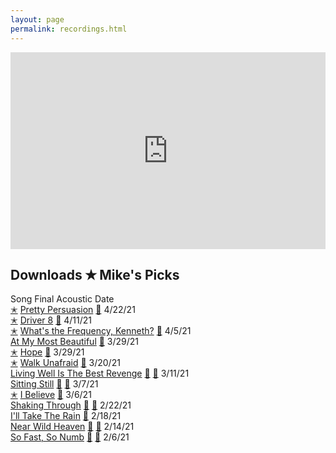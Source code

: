 ```yaml
---
layout: page
permalink: recordings.html
---
```

<iframe width="100%" height="315" scrolling="no" frameborder="no" allow="autoplay" src="https://w.soundcloud.com/player/?url=https%3A//api.soundcloud.com/playlists/1207303108&color=%23d1c6c0&auto_play=false&hide_related=true&show_comments=false&show_user=false&show_reposts=false&show_teaser=false"></iframe>

<h2 class="page-heading split-header">
  <span>Downloads</span>
  <span>✭ Mike's Picks</span>
</h2>

<div class="flex-table">
  <div class="row head">
    <span></span>
    <span>Song</span>
    <span title="project results">Final</span>
    <span title="single-take recording on one mic, raw with no effects">Acoustic</span>
    <span title="date">Date</span>
  </div>

  <div class="row">
    <span><a href="https://drive.google.com/file/d/1kLQl7l_F7bLVgn8n3TWoZhyIlSBD78Ut/view?usp=sharing" target="_blank">✭</a></span>
    <span><a href="https://drive.google.com/file/d/1kLQl7l_F7bLVgn8n3TWoZhyIlSBD78Ut/view?usp=sharing" target="_blank">Pretty Persuasion</a></span>
    <span><a href="https://drive.google.com/file/d/1kLQl7l_F7bLVgn8n3TWoZhyIlSBD78Ut/view?usp=sharing" target="_blank">🎸</a></span>
    <span></span>
    <span class="text-small">4/22/21</span>
  </div>
  <div class="row">
    <span><a href="https://drive.google.com/file/d/1VZiclBYdeEq4ayBbnSituW5T2l726Lk2/view?usp=sharing" target="_blank">✭</a></span>
    <span><a href="https://drive.google.com/file/d/1VZiclBYdeEq4ayBbnSituW5T2l726Lk2/view?usp=sharing" target="_blank">Driver 8</a></span>
    <span><a href="https://drive.google.com/file/d/1VZiclBYdeEq4ayBbnSituW5T2l726Lk2/view?usp=sharing" target="_blank">🎸</a></span>
    <span></span>
    <span class="text-small">4/11/21</span>
  </div>
  <div class="row">
    <span><a href="https://drive.google.com/file/d/1cZ0RDxEdf8dpr93axawJ0i0_k9d8qiZm/view?usp=sharing" target="_blank">✭</a></span>
    <span><a href="https://drive.google.com/file/d/1cZ0RDxEdf8dpr93axawJ0i0_k9d8qiZm/view?usp=sharing" target="_blank">What's the Frequency, Kenneth?</a></span>
    <span><a href="https://drive.google.com/file/d/1cZ0RDxEdf8dpr93axawJ0i0_k9d8qiZm/view?usp=sharing" target="_blank">🎸</a></span>
    <span></span>
    <span class="text-small">4/5/21</span>
  </div>
  <div class="row">
    <span></span>
    <span><a href="https://drive.google.com/file/d/11FSFyQuDRLX2h5qGmjypCDa1i0-3fgz1/view?usp=sharing" target="_blank">At My Most Beautiful</a></span>
    <span><a href="https://drive.google.com/file/d/11FSFyQuDRLX2h5qGmjypCDa1i0-3fgz1/view?usp=sharing" target="_blank">🎸</a></span>
    <span></span>
    <span class="text-small">3/29/21</span>
  </div>
  <div class="row">
    <span><a href="https://drive.google.com/file/d/1Et9QkM4rWoUPY-iKXSpv8W4Ne8U_J8OE/view?usp=sharing" target="_blank">✭</a></span>
    <span><a href="https://drive.google.com/file/d/1Et9QkM4rWoUPY-iKXSpv8W4Ne8U_J8OE/view?usp=sharing" target="_blank">Hope</a></span>
    <span><a href="https://drive.google.com/file/d/1Et9QkM4rWoUPY-iKXSpv8W4Ne8U_J8OE/view?usp=sharing" target="_blank">🎸</a></span>
    <span></span>
    <span class="text-small">3/29/21</span>
  </div>
  <div class="row">
    <span><a href="https://drive.google.com/file/d/1WEyC_ld3Lq1_NO62ZJaOFveLWcI4PXN5/view?usp=sharing" target="_blank">✭</a></span>
    <span><a href="https://drive.google.com/file/d/1WEyC_ld3Lq1_NO62ZJaOFveLWcI4PXN5/view?usp=sharing" target="_blank">Walk Unafraid</a></span>
    <span><a href="https://drive.google.com/file/d/1WEyC_ld3Lq1_NO62ZJaOFveLWcI4PXN5/view?usp=sharing" target="_blank">🎸</a></span>
    <span></span>
    <span class="text-small">3/20/21</span>
  </div>
  <div class="row">
    <span></span>
    <span><a href="https://drive.google.com/file/d/1kHsvHdhnuwMwMp9LrowSQnGxwGILe1Om/view?usp=sharing" target="_blank">Living Well Is The Best Revenge</a></span>
    <span><a href="https://drive.google.com/file/d/1kHsvHdhnuwMwMp9LrowSQnGxwGILe1Om/view?usp=sharing" target="_blank">🎸</a></span>
    <span><a href="https://drive.google.com/file/d/1Ui4TiRuSLjAdpkqP-ruhjVT1sCt-ABYT/view?usp=sharing" target="_blank">🎤</a></span>
    <span class="text-small">3/11/21</span>
  </div>
  <div class="row">
    <span></span>
    <span><a href="https://drive.google.com/file/d/1kc9qexTS4ZKOo3jt4hej6FVZhtfF8WvC/view?usp=sharing" target="_blank">Sitting Still</a></span>
    <span><a href="https://drive.google.com/file/d/1kc9qexTS4ZKOo3jt4hej6FVZhtfF8WvC/view?usp=sharing" target="_blank">🎸</a></span>
    <span><a href="https://drive.google.com/file/d/1gTbVR5RPuw4G25cB_3w7RyZl8vocB6R_/view?usp=sharing" target="_blank">🎤</a></span>
    <span class="text-small">3/7/21</span>
  </div>
  <div class="row">
    <span><a href="https://drive.google.com/file/d/1bQPnMSNsrWEmIMdrtdAzG22aBVvQXL-z/view?usp=sharing" target="_blank">✭</a></span>
    <span><a href="https://drive.google.com/file/d/1bQPnMSNsrWEmIMdrtdAzG22aBVvQXL-z/view?usp=sharing" target="_blank">I Believe</a></span>
    <span><a href="https://drive.google.com/file/d/1bQPnMSNsrWEmIMdrtdAzG22aBVvQXL-z/view?usp=sharing" target="_blank">🎸</a></span>
    <span> </span>
    <span class="text-small">3/6/21</span>
  </div>
  <div class="row">
    <span></span>
    <span><a href="https://drive.google.com/file/d/1bDK7eyMc3iloWywernigrHSnGvyKRCkq/view?usp=sharing" target="_blank">Shaking Through</a></span>
    <span><a href="https://drive.google.com/file/d/1bDK7eyMc3iloWywernigrHSnGvyKRCkq/view?usp=sharing" target="_blank">🎸</a></span>
    <span><a href="https://drive.google.com/file/d/1jnr55rl2eZU-ySTSgTqUPUfRjV_EGY24/view?usp=sharing" target="_blank">🎤</a></span>
    <span class="text-small">2/22/21</span>
  </div>
  <div class="row">
    <span></span>
    <span><a href="https://drive.google.com/file/d/1v6JiyRs829CqiLvXj3pckZyr5fR6vKn9/view?usp=sharing" target="_blank">I'll Take The Rain</a></span>
    <span><a href="https://drive.google.com/file/d/1v6JiyRs829CqiLvXj3pckZyr5fR6vKn9/view?usp=sharing" target="_blank">🎸</a></span>
    <span> </span>
    <span class="text-small">2/18/21</span>
  </div>
  <div class="row">
    <span></span>
    <span><a href="https://drive.google.com/file/d/1UD8Cs8dT7eKY13vEK2SkVW_mWLGNLS5J/view?usp=sharing" target="_blank">Near Wild Heaven</a></span>
    <span><a href="https://drive.google.com/file/d/1UD8Cs8dT7eKY13vEK2SkVW_mWLGNLS5J/view?usp=sharing" target="_blank">🎸</a></span>
    <span><a href="https://drive.google.com/file/d/1PGiQy88s7c2sMa8d9xxQpSGI6F-B1Fcd/view?usp=sharing" target="_blank">🎤</a></span>
    <span class="text-small">2/14/21</span>
  </div>
  <div class="row">
    <span></span>
    <span><a href="https://drive.google.com/file/d/12NVKLkgs17zyAAAiOf4Ry7WArQL7ITbf/view?usp=sharing" target="_blank">So Fast, So Numb</a></span>
    <span><a href="https://drive.google.com/file/d/12NVKLkgs17zyAAAiOf4Ry7WArQL7ITbf/view?usp=sharing" target="_blank">🎸</a></span>
    <span><a href="https://drive.google.com/file/d/1CUl2yDE-w-xZD5_ret_J2Ph36HLBuFdb/view?usp=sharing" target="_blank">🎤</a></span>
    <span class="text-small">2/6/21</span>
  </div>
</div>